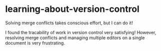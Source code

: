 # learning-about-version-control
Solving merge conflicts takes conscious effort, but I can do it!

I found the tracability of work in version control very satisfying!
However, resolving merge conflicts and managing multiple editors on a single document is very frustrating. 